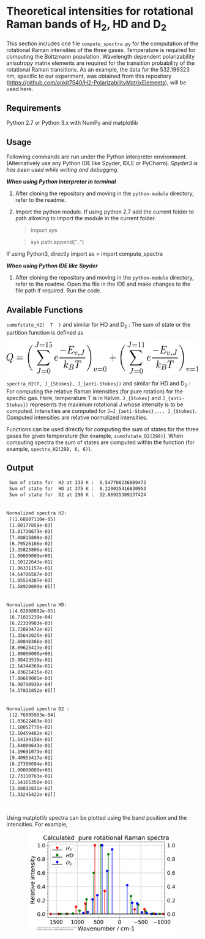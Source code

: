 # Theoretical intensities  for rotational Raman  bands of H<sub>2</sub>, HD and D<sub>2</sub>

This section includes one file `compute_spectra.py` for the computation of the rotational Raman intensities of the three gases. Temperature is required  for computing the Boltzmann population. Wavelength dependent polarizability anisotropy matrix elements are required for the transition probability of the rotational Raman transitions. As an example, the data for the 532.199323 nm, specific to our experiment, was obtained  from  this repository (<https://github.com/ankit7540/H2-PolarizabilityMatrixElements>),  will be used here.


Requirements
----------------
Python 2.7 or Python 3.x with NumPy  and  matplotlib

Usage
----------------
Following commands are run under the Python interpreter environment. (Alternatively use any Python IDE like Spyder, IDLE or PyCharm). *Spyder3 is has been used while writing and debugging.*

***When using Python interpreter in terminal***

1. After cloning the repository and moving in the `python-module` directory,  refer to the readme.

2. Import the python module. If  using python 2.7 add the current folder to path allowing to import the module in the current folder.
    > import sys

    > sys.path.append("..")

If using Python3, directly import as
    > import compute_spectra

***When using Python IDE like Spyder***

1. After cloning the repository and moving in the `python-module` directory,  refer to the readme. Open the file in the IDE and make changes to the file path if required. Run the code.

Available  Functions
-------------------
`sumofstate_H2(  T  )` and similar for HD and D<sub>2</sub> :  The sum of state or the partition function is defined as <br>

<p align="center">
  <img   src="https://github.com/ankit7540/RamanSpecCalibration/blob/master/img/partition_function_defn.png" data-canonical-src="https://github.com/ankit7540/RamanSpecCalibration/blob/master/img/partition_function_defn.png" width="581" height="85" />
</p>

`spectra_H2(T, J_{Stokes}, J_{anti-Stokes})` and similar for HD and D<sub>2</sub> : For computing the relative Raman intensities (for pure rotation) for the specific gas.
Here,  temperature T  is in  Kelvin. `J_{Stokes}` and `J_{anti-Stokes})` represents  the maximum rotational J whose intensity is  to be  computed. Intensities are  computed for `J=J_{anti-Stokes},.., J_{Stokes}`. Computed  intensities are relative normalized intensities.

Functions can be used directly for computing the sum of states for the three gases for given temperature (for example,  `sumofstate_D2(298)`). When computing spectra the sum of states  are computed within the function (for example, `spectra_H2(298, 6, 6)`).

Output
-------------


```
 Sum of state for  H2 at 333 K :  8.547700236069472
 Sum of state for  HD at 375 K :  6.220035416830953
 Sum of state for  D2 at 298 K :  32.86935389137424


Normalized spectra H2:
 [[1.68807110e-05]
 [1.00177858e-03]
 [3.81730673e-03]
 [7.08815800e-02]
 [6.79526166e-02]
 [3.35825806e-01]
 [1.00000000e+00]
 [1.50122643e-01]
 [1.06331157e-01]
 [4.64706587e-03]
 [1.05514387e-03]
 [1.58920099e-05]]


Normalized spectra HD:
 [[4.82808002e-05]
 [6.71015239e-04]
 [6.22339903e-03]
 [3.72083472e-02]
 [1.35642025e-01]
 [2.60840366e-01]
 [8.69625413e-01]
 [1.00000000e+00]
 [5.98423539e-01]
 [2.14344369e-01]
 [4.83621415e-02]
 [7.08669001e-03]
 [6.90790930e-04]
 [4.57832852e-05]]


Normalized spectra D2 :
 [[2.76095983e-04]
 [1.03622463e-03]
 [1.18052776e-02]
 [2.50459482e-02]
 [1.54194158e-01]
 [1.64009643e-01]
 [4.19691073e-01]
 [9.40953417e-01]
 [6.27306694e-01]
 [1.00000000e+00]
 [2.73110763e-01]
 [2.14165350e-01]
 [3.08832831e-02]
 [1.33245422e-02]]
```
<br>

Using  matplotlib  spectra can be plotted using the band position and the intensities. For example,<br>

<p align="center">
  <img src="https://github.com/ankit7540/RamanSpecCalibration/blob/master/img/compute_spectra_python.png" data-canonical-src="https://github.com/ankit7540/RamanSpecCalibration/blob/master/img/compute_spectra_python.png" width="392" height="265" />
</p>
